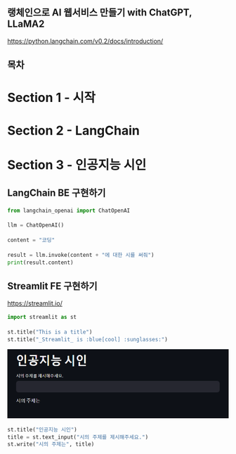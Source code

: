 ## 랭체인으로 AI 웹서비스 만들기 with ChatGPT, LLaMA2

https://python.langchain.com/v0.2/docs/introduction/


## 목차




# Section 1 - 시작


# Section 2 - LangChain


# Section 3 - 인공지능 시인

## LangChain BE 구현하기

```py
from langchain_openai import ChatOpenAI

llm = ChatOpenAI()

content = "코딩"

result = llm.invoke(content + "에 대한 시를 써줘")
print(result.content)
```


## Streamlit FE 구현하기

https://streamlit.io/


```py
import streamlit as st

st.title("This is a title")
st.title("_Streamlit_ is :blue[cool] :sunglasses:")
```

![alt text](img/image.png)

```py
st.title("인공지능 시인")
title = st.text_input("시의 주제를 제시해주세요.")
st.write("시의 주제는", title)
```